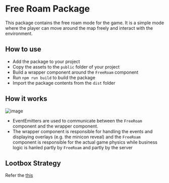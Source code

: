 # Free Roam Package

This package contains the free roam mode for the game. It is a simple mode where the player can move around the map freely and interact with the environment.

## How to use

-  Add the package to your project
-  Copy the assets to the `public` folder of your project
-  Build a wrapper component around the `FreeRoam` component
-  Run `npm run build` to build the package
-  Import the package contents from the `dist` folder

## How it works

![image](https://user-images.githubusercontent.com/71443682/212587522-3ae90416-8d9d-4c8b-ab29-d9884085b20d.png)

-  EventEmitters are used to communicate between the `FreeRoam` component and the wrapper component.
-  The wrapper component is responsible for handling the events and displaying overlays (e.g. the minicon reveal) and the `FreeRoam` component is responsible for the actual game physics while business logic is hanled partly by `FreeRoam` and partly by the server

## Lootbox Strategy

Refer the [this](https://github.com/delta/arcadia-frontend/pull/15)
